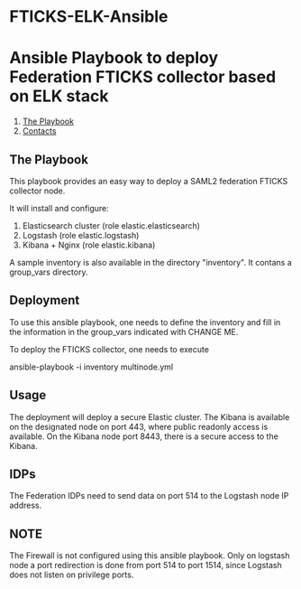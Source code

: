# FTICKS-ELK-Ansible

# Ansible Playbook to deploy Federation FTICKS collector based on ELK stack

1. [The Playbook](#the-playbook)
2. [Contacts](#contacts)

## The Playbook

This playbook provides an easy way to deploy a SAML2 federation FTICKS collector node. 

It will install and configure:

1. Elasticsearch cluster (role elastic.elasticsearch)
2. Logstash (role elastic.logstash)
3. Kibana + Nginx (role elastic.kibana)

A sample inventory is also available in the directory "inventory". It contans a group_vars directory.

## Deployment

To use this ansible playbook, one needs to define the inventory and fill in the information in the group_vars indicated with CHANGE ME.

To deploy the FTICKS collector, one needs to execute

ansible-playbook -i inventory multinode.yml

## Usage

The deployment will deploy a secure Elastic cluster. The Kibana is available on the designated node on port 443, where public readonly access is available.
On the Kibana node port 8443, there is a secure access to the Kibana.

## IDPs

The Federation IDPs need to send data on port 514 to the Logstash node IP address.

## NOTE

The Firewall is not configured using this ansible playbook. Only on logstash node a port redirection is done from port 514 to port 1514, since Logstash does not listen on privilege ports.
